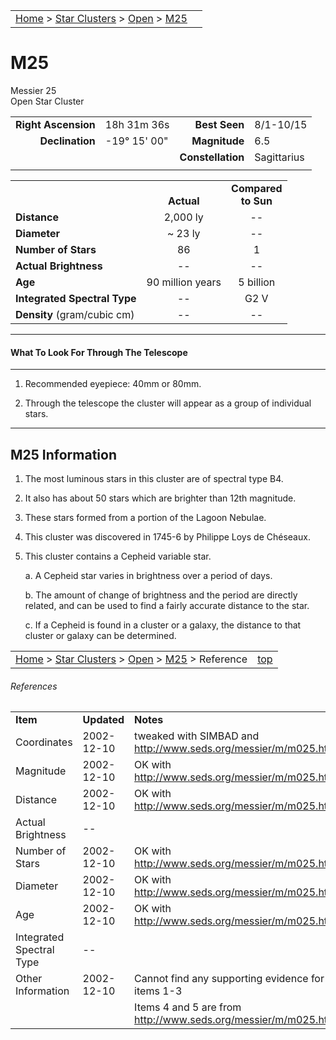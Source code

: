 <script src="/js/whatsup.js"></script>
<script type="text/javascript">
	var objectName ="M25"
	var objectDesc ="Open Star Cluster<br/>in the Constellation<br/>Sagittarius"
	var objectImage="m25.jpg"
</script>

|    |    |
|:---|---:|
|[Home](/notes/#object-notes) > [Star Clusters](/notes/#star-clusters) > [Open](../!open-cluster-info) > [M25](#m25)| <div id=whatsup></div> |

# M25
Messier 25<br/>
Open Star Cluster

|   |   |   |   |
|--:|:--|--:|:--|
|**Right Ascension**|18h 31m 36s|**Best Seen**|8/1-10/15|
|**Declination**|-19&deg; 15' 00"|**Magnitude**|6.5|
|   |   |**Constellation**|Sagittarius|
|   |   |   |   |

|   |   |   |
|---|:---:|:---:|
|   | <br/>**Actual**| **Compared<br/>to Sun** |
|**Distance** | 2,000 ly | -- |
|**Diameter** | ~ 23 ly | -- |
|**Number of Stars**| 86 | 1 |
|**Actual Brightness**| -- | -- |
|**Age** | 90 million years | 5 billion |
|**Integrated Spectral Type** | -- | G2 V |
|**Density** (gram/cubic cm) | -- | -- |

---
#### What To Look For Through The Telescope
---

1.	Recommended eyepiece: 40mm or 80mm.

2.	Through the telescope the cluster will appear as a group of individual stars.

---
## M25 Information

1.	The most luminous stars in this cluster are of spectral type B4.
   
1.	It also has about 50 stars which are brighter than 12th magnitude.
   
1.	These stars formed from a portion of the Lagoon Nebulae.

1.	This cluster was discovered in 1745-6 by Philippe Loys de Chéseaux.

1.	This cluster contains a Cepheid variable star.  

    a.	A Cepheid star varies in brightness over a period of days.

 
    b.	The amount of change of brightness and the period are directly related, and can be used to find a fairly accurate distance to the star.

    c.	If a Cepheid is found in a cluster or a galaxy, the distance to that cluster or galaxy can be determined.


|    |    |
|:---|---:|
|[Home](/notes/#object-notes) > [Star Clusters](/notes/#star-clusters) > [Open](../!open-cluster-info) > [M25](#m25) > Reference | [top](#m25) |

###### References

|   |   |   |
|---|---|---|
|**Item**|**Updated**|**Notes**|
|Coordinates|2002-12-10|tweaked with SIMBAD and <http://www.seds.org/messier/m/m025.html>|
|Magnitude|2002-12-10|OK with <http://www.seds.org/messier/m/m025.html>|
|Distance|2002-12-10|OK with <http://www.seds.org/messier/m/m025.html>|
|Actual Brightness| -- |  |
|Number of Stars|2002-12-10|OK with <http://www.seds.org/messier/m/m025.html>|
|Diameter|2002-12-10|OK with <http://www.seds.org/messier/m/m025.html>|
|Age|2002-12-10|OK with <http://www.seds.org/messier/m/m025.html>|
|Integrated Spectral Type| -- |  |
|Other Information|2002-12-10|Cannot find any supporting evidence for items 1-3|
|  |  |Items 4 and 5 are from <http://www.seds.org/messier/m/m025.html>|
